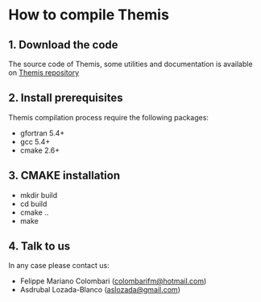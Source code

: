 # How to compile Themis 

##  1. Download the code

The source code of Themis, some utilities and documentation is available on 
[Themis repository](https://github.com/colombarifm/themis)

## 2. Install prerequisites

Themis compilation process require the following packages:
  * gfortran 5.4+ 
  * gcc 5.4+ 
  * cmake 2.6+

## 3. CMAKE installation

  * mkdir build
  * cd build
  * cmake ..
  * make

## 4. Talk to us
In any case please contact us:

  * Felippe Mariano Colombari (colombarifm@hotmail.com)
  * Asdrubal Lozada-Blanco (aslozada@gmail.com)
